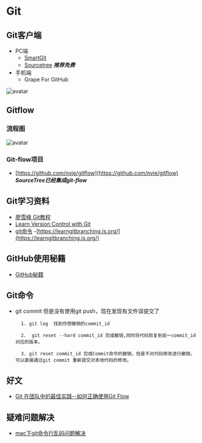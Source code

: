 # Git


## Git客户端
- PC端
  - [SmartGit](https://www.syntevo.com/smartgit/) 
  - [Sourcetree](https://cn.atlassian.com/software/sourcetree)   ***推荐免费***
- 手机端 
  - Grape For GitHub


![avatar](https://github.com/sanwancoder/it_study_lib/blob/master/images/GrapeForGitHub.png?raw=true)



## Gitflow

### 流程图

![avatar](https://github.com/sanwancoder/it_study_lib/blob/master/images/git-flow-nvie.png?raw=true)


### Git-flow项目

- [https://github.com/nvie/gitflow](https://github.com/nvie/gitflow) ***SourceTree已经集成git-flow***


## Git学习资料

- [廖雪峰 Git教程](https://www.liaoxuefeng.com/wiki/896043488029600)
- [Learn Version Control with Git](https://www.git-tower.com/learn/git/ebook/cn/command-line/introduction#start)
- [git命令](https://git-scm.com/docs)
-[https://learngitbranching.js.org/](https://learngitbranching.js.org/)

## GitHub使用秘籍
  - [GitHub秘籍](https://github.com/tiimgreen/github-cheat-sheet/blob/master/README.zh-cn.md) 




## Git命令


- git commit 但是没有使用git push，现在发现有文件误提交了

        1. git log  找到你想撤销的commit_id

        2.  git reset --hard commit_id 完成撤销,同时将代码恢复到前一commit_id 对应的版本。

        3. git reset commit_id 完成Commit命令的撤销，但是不对代码修改进行撤销，可以直接通过git commit 重新提交对本地代码的修改。

	



## 好文
- [Git 在团队中的最佳实践--如何正确使用Git Flow](https://www.cnblogs.com/wish123/p/9785101.html)

## 疑难问题解决
  - [mac下git命令行乱码问题解决](https://blog.csdn.net/happycodefly/article/details/88385140)
  

  
